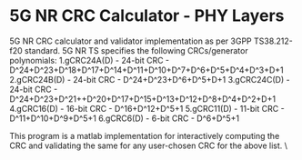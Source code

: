 # 5G NR CRC Calculator - PHY Layers 
5G NR CRC calculator and validator implementation as per 3GPP TS38.212-f20 standard.
5G NR TS specifies the following CRCs/generator polynomials:
1.gCRC24A(D) - 24-bit CRC - D^24+D^23+D^18+D^17+D^14+D^11+D^10+D^7+D^6+D^5+D^4+D^3+D+1 
2.gCRC24B(D) - 24-bit CRC - D^24+D^23+D^6+D^5+D+1 
3.gCRC24C(D) - 24-bit CRC - D^24+D^23+D^21++D^20+D^17+D^15+D^13+D^12+D^8+D^4+D^2+D+1 
4.gCRC16(D) - 16-bit CRC - D^16+D^12+D^5+1 
5.gCRC11(D) - 11-bit CRC - D^11+D^10+D^9+D^5+1 
6.gCRC6(D) - 6-bit CRC - D^6+D^5+1 

This program is a matlab implementation for interactively computing the CRC and validating the same for any user-chosen CRC for the above list.   \
